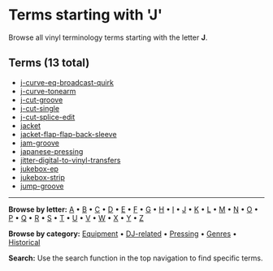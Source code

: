 # Terms starting with 'J'

Browse all vinyl terminology terms starting with the letter **J**.

## Terms (13 total)

- [j-curve-eq-broadcast-quirk](terms/j/j-curve-eq-broadcast-quirk/)
- [j-curve-tonearm](terms/j/j-curve-tonearm/)
- [j-cut-groove](terms/j/j-cut-groove/)
- [j-cut-single](terms/j/j-cut-single/)
- [j-cut-splice-edit](terms/j/j-cut-splice-edit/)
- [jacket](terms/j/jacket/)
- [jacket-flap-flap-back-sleeve](terms/j/jacket-flap-flap-back-sleeve/)
- [jam-groove](terms/j/jam-groove/)
- [japanese-pressing](terms/j/japanese-pressing/)
- [jitter-digital-to-vinyl-transfers](terms/j/jitter-digital-to-vinyl-transfers/)
- [jukebox-ep](terms/j/jukebox-ep/)
- [jukebox-strip](terms/j/jukebox-strip/)
- [jump-groove](terms/j/jump-groove/)


---

**Browse by letter:** [A](a.md) • [B](b.md) • [C](c.md) • [D](d.md) • [E](e.md) • [F](f.md) • [G](g.md) • [H](h.md) • [I](i.md) • [J](j.md) • [K](k.md) • [L](l.md) • [M](m.md) • [N](n.md) • [O](o.md) • [P](p.md) • [Q](q.md) • [R](r.md) • [S](s.md) • [T](t.md) • [U](u.md) • [V](v.md) • [W](w.md) • [X](x.md) • [Y](y.md) • [Z](z.md)

**Browse by category:** [Equipment](../tags/equipment.md) • [DJ-related](../tags/dj-related.md) • [Pressing](../tags/pressing.md) • [Genres](../tags/genres.md) • [Historical](../tags/historical.md)

**Search:** Use the search function in the top navigation to find specific terms.
